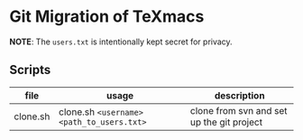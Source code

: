 # Git Migration of TeXmacs

**NOTE**: The `users.txt` is intentionally kept secret for privacy.

## Scripts
| file | usage | description |
|------|------|--------------|
| clone.sh | clone.sh `<username>` `<path_to_users.txt>` | clone from svn and set up the git project |
